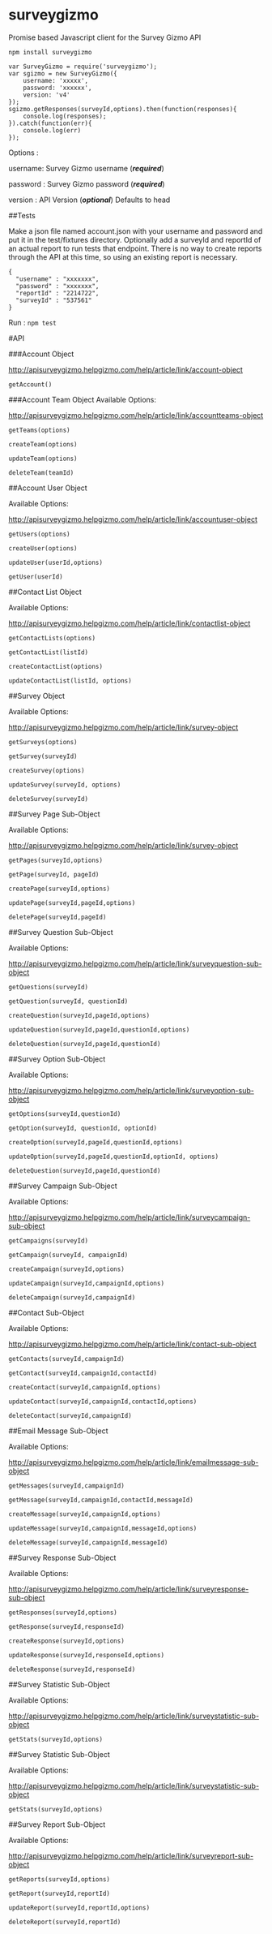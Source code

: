 # surveygizmo
Promise based Javascript client for the Survey Gizmo API

``npm install surveygizmo``

    var SurveyGizmo = require('surveygizmo');
    var sgizmo = new SurveyGizmo({
        username: 'xxxxx',
        password: 'xxxxxx',
        version: 'v4'
    });
    sgizmo.getResponses(surveyId,options).then(function(responses){
        console.log(responses);
    }).catch(function(err){
        console.log(err)
    });


  Options :

  username: Survey Gizmo username (***required***)

  password : Survey Gizmo password (***required***)

  version : API Version (***optional***) Defaults to head

##Tests

Make a json file named account.json with your username and password and put it in the test/fixtures directory. Optionally add a surveyId and reportId of an actual report to run tests that endpoint. There is no way to create reports through the API at this time, so using an existing report is necessary.

    {
      "username" : "xxxxxxx",
      "password" : "xxxxxxx",
      "reportId" : "2214722",
      "surveyId" : "537561"
    }

Run : ``npm test``

#API

###Account Object

http://apisurveygizmo.helpgizmo.com/help/article/link/account-object

``getAccount()``

###Account Team Object
Available Options:

http://apisurveygizmo.helpgizmo.com/help/article/link/accountteams-object

``getTeams(options)``

``createTeam(options)``

``updateTeam(options)``

``deleteTeam(teamId)``


##Account User Object

Available Options:

http://apisurveygizmo.helpgizmo.com/help/article/link/accountuser-object


``getUsers(options)``

``createUser(options)``

``updateUser(userId,options)``

``getUser(userId)``

##Contact List Object

Available Options:

http://apisurveygizmo.helpgizmo.com/help/article/link/contactlist-object

``getContactLists(options)``

``getContactList(listId)``

``createContactList(options)``

``updateContactList(listId, options)``

##Survey Object

Available Options:


http://apisurveygizmo.helpgizmo.com/help/article/link/survey-object

``getSurveys(options)``

``getSurvey(surveyId)``

``createSurvey(options)``

``updateSurvey(surveyId, options)``

``deleteSurvey(surveyId)``


##Survey Page Sub-Object

Available Options:


http://apisurveygizmo.helpgizmo.com/help/article/link/survey-object

``getPages(surveyId,options)``

``getPage(surveyId, pageId)``

``createPage(surveyId,options)``

``updatePage(surveyId,pageId,options)``

``deletePage(surveyId,pageId)``


##Survey Question Sub-Object

Available Options:

http://apisurveygizmo.helpgizmo.com/help/article/link/surveyquestion-sub-object

``getQuestions(surveyId)``

``getQuestion(surveyId, questionId)``

``createQuestion(surveyId,pageId,options)``

``updateQuestion(surveyId,pageId,questionId,options)``

``deleteQuestion(surveyId,pageId,questionId)``

##Survey Option Sub-Object

Available Options:


http://apisurveygizmo.helpgizmo.com/help/article/link/surveyoption-sub-object


``getOptions(surveyId,questionId)``

``getOption(surveyId, questionId, optionId)``

``createOption(surveyId,pageId,questionId,options)``

``updateOption(surveyId,pageId,questionId,optionId, options)``

``deleteQuestion(surveyId,pageId,questionId)``

##Survey Campaign Sub-Object

Available Options:


http://apisurveygizmo.helpgizmo.com/help/article/link/surveycampaign-sub-object

``getCampaigns(surveyId)``

``getCampaign(surveyId, campaignId)``

``createCampaign(surveyId,options)``

``updateCampaign(surveyId,campaignId,options)``

``deleteCampaign(surveyId,campaignId)``


##Contact Sub-Object

Available Options:

http://apisurveygizmo.helpgizmo.com/help/article/link/contact-sub-object

``getContacts(surveyId,campaignId)``

``getContact(surveyId,campaignId,contactId)``

``createContact(surveyId,campaignId,options)``

``updateContact(surveyId,campaignId,contactId,options)``

``deleteContact(surveyId,campaignId)``

##Email Message Sub-Object

Available Options:

http://apisurveygizmo.helpgizmo.com/help/article/link/emailmessage-sub-object

``getMessages(surveyId,campaignId)``

``getMessage(surveyId,campaignId,contactId,messageId)``

``createMessage(surveyId,campaignId,options)``

``updateMessage(surveyId,campaignId,messageId,options)``

``deleteMessage(surveyId,campaignId,messageId)``


##Survey Response Sub-Object

Available Options:

http://apisurveygizmo.helpgizmo.com/help/article/link/surveyresponse-sub-object

``getResponses(surveyId,options)``

``getResponse(surveyId,responseId)``

``createResponse(surveyId,options)``

``updateResponse(surveyId,responseId,options)``

``deleteResponse(surveyId,responseId)``


##Survey Statistic Sub-Object

Available Options:

http://apisurveygizmo.helpgizmo.com/help/article/link/surveystatistic-sub-object

``getStats(surveyId,options)``

##Survey Statistic Sub-Object

Available Options:

http://apisurveygizmo.helpgizmo.com/help/article/link/surveystatistic-sub-object

``getStats(surveyId,options)``

##Survey Report Sub-Object

Available Options:

http://apisurveygizmo.helpgizmo.com/help/article/link/surveyreport-sub-object

``getReports(surveyId,options)``

``getReport(surveyId,reportId)``

``updateReport(surveyId,reportId,options)``

``deleteReport(surveyId,reportId)``
